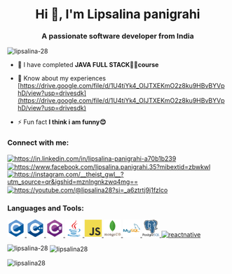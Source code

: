 <h1 align="center">Hi 👋, I'm Lipsalina panigrahi</h1>
<h3 align="center">A passionate software developer from India</h3>

<p align="left"> <img src="https://komarev.com/ghpvc/?username=lipsalina-28&label=Profile%20views&color=0e75b6&style=flat" alt="lipsalina-28" /> </p>

- 🌱 I have completed **JAVA FULL STACK👩‍💻course**

- 📄 Know about my experiences [https://drive.google.com/file/d/1U4tiYk4_OIJTXEKmO2z8ku9HBvBYVphD/view?usp=drivesdk](https://drive.google.com/file/d/1U4tiYk4_OIJTXEKmO2z8ku9HBvBYVphD/view?usp=drivesdk)

- ⚡ Fun fact **I think i am funny😊**

<h3 align="left">Connect with me:</h3>
<p align="left">
<a href="https://linkedin.com/in/https://in.linkedin.com/in/lipsalina-panigrahi-a70b1b239" target="blank"><img align="center" src="https://raw.githubusercontent.com/rahuldkjain/github-profile-readme-generator/master/src/images/icons/Social/linked-in-alt.svg" alt="https://in.linkedin.com/in/lipsalina-panigrahi-a70b1b239" height="30" width="40" /></a>
<a href="https://fb.com/https://www.facebook.com/lipsalina.panigrahi.35?mibextid=zbwkwl" target="blank"><img align="center" src="https://raw.githubusercontent.com/rahuldkjain/github-profile-readme-generator/master/src/images/icons/Social/facebook.svg" alt="https://www.facebook.com/lipsalina.panigrahi.35?mibextid=zbwkwl" height="30" width="40" /></a>
<a href="https://instagram.com/https://instagram.com/__theist_gwl__?utm_source=qr&igshid=mznlngnkzwq4mg==" target="blank"><img align="center" src="https://raw.githubusercontent.com/rahuldkjain/github-profile-readme-generator/master/src/images/icons/Social/instagram.svg" alt="https://instagram.com/__theist_gwl__?utm_source=qr&igshid=mznlngnkzwq4mg==" height="30" width="40" /></a>
<a href="https://www.youtube.com/c/https://youtube.com/@lipsalina28?si=_a6ztrtj9j1fzlco" target="blank"><img align="center" src="https://raw.githubusercontent.com/rahuldkjain/github-profile-readme-generator/master/src/images/icons/Social/youtube.svg" alt="https://youtube.com/@lipsalina28?si=_a6ztrtj9j1fzlco" height="30" width="40" /></a>
</p>

<h3 align="left">Languages and Tools:</h3>
<p align="left"> <a href="https://www.cprogramming.com/" target="_blank" rel="noreferrer"> <img src="https://raw.githubusercontent.com/devicons/devicon/master/icons/c/c-original.svg" alt="c" width="40" height="40"/> </a> <a href="https://www.w3schools.com/cpp/" target="_blank" rel="noreferrer"> <img src="https://raw.githubusercontent.com/devicons/devicon/master/icons/cplusplus/cplusplus-original.svg" alt="cplusplus" width="40" height="40"/> </a> <a href="https://www.w3schools.com/cs/" target="_blank" rel="noreferrer"> <img src="https://raw.githubusercontent.com/devicons/devicon/master/icons/csharp/csharp-original.svg" alt="csharp" width="40" height="40"/> </a> <a href="https://www.java.com" target="_blank" rel="noreferrer"> <img src="https://raw.githubusercontent.com/devicons/devicon/master/icons/java/java-original.svg" alt="java" width="40" height="40"/> </a> <a href="https://developer.mozilla.org/en-US/docs/Web/JavaScript" target="_blank" rel="noreferrer"> <img src="https://raw.githubusercontent.com/devicons/devicon/master/icons/javascript/javascript-original.svg" alt="javascript" width="40" height="40"/> </a> <a href="https://www.mongodb.com/" target="_blank" rel="noreferrer"> <img src="https://raw.githubusercontent.com/devicons/devicon/master/icons/mongodb/mongodb-original-wordmark.svg" alt="mongodb" width="40" height="40"/> </a> <a href="https://www.mysql.com/" target="_blank" rel="noreferrer"> <img src="https://raw.githubusercontent.com/devicons/devicon/master/icons/mysql/mysql-original-wordmark.svg" alt="mysql" width="40" height="40"/> </a> <a href="https://www.postgresql.org" target="_blank" rel="noreferrer"> <img src="https://raw.githubusercontent.com/devicons/devicon/master/icons/postgresql/postgresql-original-wordmark.svg" alt="postgresql" width="40" height="40"/> </a> <a href="https://reactnative.dev/" target="_blank" rel="noreferrer"> <img src="https://reactnative.dev/img/header_logo.svg" alt="reactnative" width="40" height="40"/> </a> </p>

<p><img align="left" src="https://github-readme-stats.vercel.app/api/top-langs?username=lipsalina-28&show_icons=true&locale=en&layout=compact" alt="lipsalina-28" /></p>

<p>&nbsp;<img align="center" src="https://github-readme-stats.vercel.app/api?username=lipsalina28&show_icons=true&locale=en" alt="lipsalina28" /></p>

<p><img align="center" src="https://github-readme-streak-stats.herokuapp.com/?user=lipsalina28&" alt="lipsalina28" /></p>


